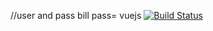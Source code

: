 //user and pass bill pass= vuejs
[![Build Status](https://travis-ci.org/urvaius/vue-spa.svg?branch=master)](https://travis-ci.org/urvaius/vue-spa)
